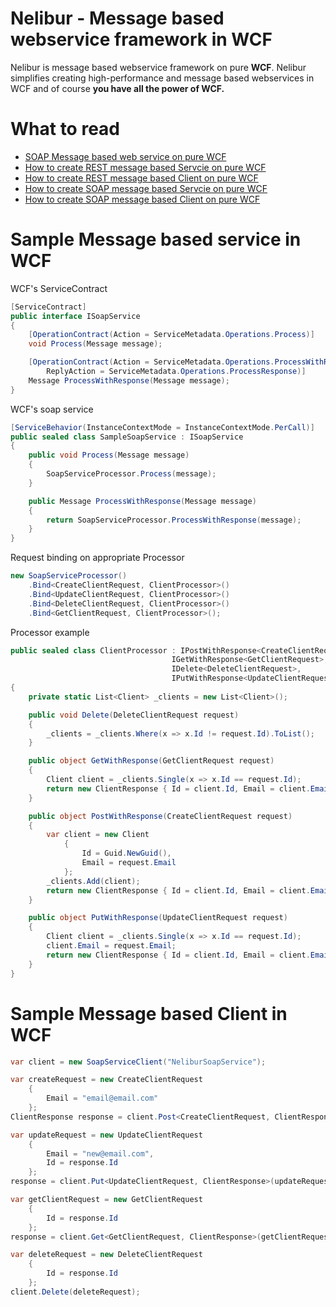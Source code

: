 Nelibur - Message based webservice framework in WCF
=======

Nelibur is message based webservice framework on pure **WCF**. Nelibur simplifies creating high-performance and message based webservices in WCF and of course **you have all the power of WCF.**

What to read
============

 * [SOAP Message based web service on pure WCF](http://www.codeproject.com/Articles/598157/Message-based-web-service-in-WCF)
 * [How to create REST message based Servcie on pure WCF](https://github.com/Nelibur/Nelibur/wiki/How-to-create-REST-message-based-Servcie-on-pure-WCF)
 * [How to create REST message based Client on pure WCF](https://github.com/Nelibur/Nelibur/wiki/How-to-create-REST-message-based-Client-on-pure-WCF)
 * [How to create SOAP message based Servcie on pure WCF](https://github.com/Nelibur/Nelibur/wiki/How-to-create-message-based-web-servcie-in-WCF)
 * [How to create SOAP message based Client on pure WCF](https://github.com/Nelibur/Nelibur/wiki/Wcf-client-for-message-based-web-service)
 
Sample Message based service in WCF
===================
WCF's ServiceContract

```csharp
[ServiceContract]
public interface ISoapService
{
	[OperationContract(Action = ServiceMetadata.Operations.Process)]
	void Process(Message message);

	[OperationContract(Action = ServiceMetadata.Operations.ProcessWithResponse,
		ReplyAction = ServiceMetadata.Operations.ProcessResponse)]
	Message ProcessWithResponse(Message message);
}
```
	
WCF's soap service

```csharp
[ServiceBehavior(InstanceContextMode = InstanceContextMode.PerCall)]
public sealed class SampleSoapService : ISoapService
{
	public void Process(Message message)
	{
		SoapServiceProcessor.Process(message);
	}

	public Message ProcessWithResponse(Message message)
	{
		return SoapServiceProcessor.ProcessWithResponse(message);
	}
}
```

Request binding on appropriate Processor

```csharp
new SoapServiceProcessor()
	.Bind<CreateClientRequest, ClientProcessor>()
	.Bind<UpdateClientRequest, ClientProcessor>()
	.Bind<DeleteClientRequest, ClientProcessor>()
	.Bind<GetClientRequest, ClientProcessor>();
```
	
Processor example

```csharp
public sealed class ClientProcessor : IPostWithResponse<CreateClientRequest>,
									IGetWithResponse<GetClientRequest>,
									IDelete<DeleteClientRequest>,
									IPutWithResponse<UpdateClientRequest>
{
	private static List<Client> _clients = new List<Client>();

	public void Delete(DeleteClientRequest request)
	{
		_clients = _clients.Where(x => x.Id != request.Id).ToList();
	}

	public object GetWithResponse(GetClientRequest request)
	{
		Client client = _clients.Single(x => x.Id == request.Id);
		return new ClientResponse { Id = client.Id, Email = client.Email };
	}

	public object PostWithResponse(CreateClientRequest request)
	{
		var client = new Client
			{
				Id = Guid.NewGuid(),
				Email = request.Email
			};
		_clients.Add(client);
		return new ClientResponse { Id = client.Id, Email = client.Email };
	}

	public object PutWithResponse(UpdateClientRequest request)
	{
		Client client = _clients.Single(x => x.Id == request.Id);
		client.Email = request.Email;
		return new ClientResponse { Id = client.Id, Email = client.Email };
	}
}
```	

Sample Message based Client in WCF
==================================

```csharp
var client = new SoapServiceClient("NeliburSoapService");

var createRequest = new CreateClientRequest
    {
        Email = "email@email.com"
    };
ClientResponse response = client.Post<CreateClientRequest, ClientResponse>(createRequest);

var updateRequest = new UpdateClientRequest
    {
        Email = "new@email.com",
        Id = response.Id
    };
response = client.Put<UpdateClientRequest, ClientResponse>(updateRequest);

var getClientRequest = new GetClientRequest
    {
        Id = response.Id
    };
response = client.Get<GetClientRequest, ClientResponse>(getClientRequest);

var deleteRequest = new DeleteClientRequest
    {
        Id = response.Id
    };
client.Delete(deleteRequest);
```	